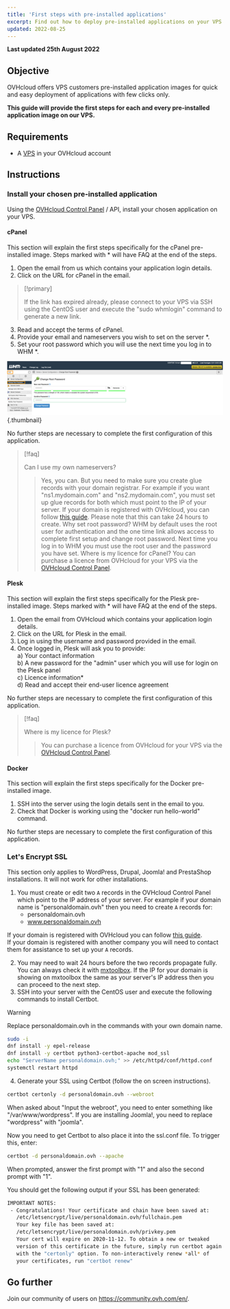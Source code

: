 ```yaml
---
title: 'First steps with pre-installed applications'
excerpt: Find out how to deploy pre-installed applications on your VPS
updated: 2022-08-25
---
```


**Last updated 25th August 2022**

## Objective

OVHcloud offers VPS customers pre-installed application images for quick and easy deployment of applications with few clicks only.

**This guide will provide the first steps for each and every pre-installed application image on our VPS.**

## Requirements

- A [VPS](https://www.ovhcloud.com/en-au/vps/) in your OVHcloud account

## Instructions

### Install your chosen pre-installed application

Using the [OVHcloud Control Panel](/pages/bare_metal_cloud/virtual_private_servers/starting_with_a_vps) / API, install your chosen application on your VPS.

#### cPanel

This section will explain the first steps specifically for the cPanel pre-installed image. Steps marked with \* will have FAQ at the end of the steps.

1. Open the email from us which contains your application login details.
2. Click on the URL for cPanel in the email.

> [!primary]
>
> If the link has expired already, please connect to your VPS via SSH using the CentOS user and execute the "sudo whmlogin" command to generate a new link.
>

<ol start="3">
  <li>Read and accept the terms of cPanel.</li>
  <li>Provide your email and nameservers you wish to set on the server *.</li>
  <li>Set your root password which you will use the next time you log in to WHM *.</li>
</ol>

![horizon](images/change_root.png){.thumbnail}

No further steps are necessary to complete the first configuration of this application.

> [!faq]
>
> Can I use my own nameservers?
>> Yes, you can. But you need to make sure you create glue records with your domain registrar. For example if you want "ns1.mydomain.com" and "ns2.mydomain.com", you must set up glue records for both which must point to the IP of your server. If your domain is registered with OVHcloud, you can follow [this guide](/pages/web_cloud/domains/glue_registry#step-1-add-the-glue-records). Please note that this can take 24 hours to create.
> Why set root password?
>> WHM by default uses the root user for authentication and the one time link allows access to complete first setup and change root password. Next time you log in to WHM you must use the root user and the password you have set.
> Where is my licence for cPanel?
>> You can purchase a licence from OVHcloud for your VPS via the [OVHcloud Control Panel](https://ca.ovh.com/manager/dedicated/#/configuration/license/order).

#### Plesk

This section will explain the first steps specifically for the Plesk pre-installed image. Steps marked with \* will have FAQ at the end of the steps.

1. Open the email from OVHcloud which contains your application login details.
2. Click on the URL for Plesk in the email.
3. Log in using the username and password provided in the email.
4. Once logged in, Plesk will ask you to provide:  
    a) Your contact information  
    b) A new password for the "admin" user which you will use for login on the Plesk panel  
    c) Licence information*  
    d) Read and accept their end-user licence agreement  

No further steps are necessary to complete the first configuration of this application.

> [!faq]
>
> Where is my licence for Plesk?
>> You can purchase a licence from OVHcloud for your VPS via the [OVHcloud Control Panel](https://ca.ovh.com/manager/dedicated/#/configuration/license/order).

#### Docker

This section will explain the first steps specifically for the Docker pre-installed image.

1. SSH into the server using the login details sent in the email to you.
2. Check that Docker is working using the "docker run hello-world" command.

No further steps are necessary to complete the first configuration of this application.

### Let's Encrypt SSL

This section only applies to WordPress, Drupal, Joomla! and PrestaShop installations. It will not work for other installations.

1. You must create or edit two `A` records in the OVHcloud Control Panel which point to the IP address of your server. For example if your domain name is "personaldomain.ovh" then you need to create `A` records for:
    - personaldomain.ovh
    - www.personaldomain.ovh

If your domain is registered with OVHcloud you can follow [this guide](/pages/web_cloud/domains/dns_zone_edit).
<br>If your domain is registered with another company you will need to contact them for assistance to set up your `A` records.

<ol start="2">
<li>You may need to wait 24 hours before the two records propagate fully. You can always check it with <a href="https://mxtoolbox.com/DnsLookup.aspx">mxtoolbox</a>. If the IP for your domain is showing on mxtoolbox the same as your server's IP address then you can proceed to the next step.</li>
<li>SSH into your server with the CentOS user and execute the following commands to install Certbot.</li>
</ol>

> [!warning]
>
> Replace personaldomain.ovh in the commands with your own domain name.
>

```sh
sudo -i
dnf install -y epel-release
dnf install -y certbot python3-certbot-apache mod_ssl
echo "ServerName personaldomain.ovh;" >> /etc/httpd/conf/httpd.conf
systemctl restart httpd
```

<ol start="4">
<li>Generate your SSL using Certbot (follow the on screen instructions).</li>
</ol>

```sh
certbot certonly -d personaldomain.ovh --webroot
```

When asked about "Input the webroot", you need to enter something like "/var/www/wordpress". If you are installing Joomla!, you need to replace "wordpress" with "joomla".

Now you need to get Certbot to also place it into the ssl.conf file. To trigger this, enter:

```sh
certbot -d personaldomain.ovh --apache
```

When prompted, answer the first prompt with "1" and also the second prompt with "1".

You should get the following output if your SSL has been generated:

```sh
IMPORTANT NOTES:
 - Congratulations! Your certificate and chain have been saved at:
   /etc/letsencrypt/live/personaldomain.ovh/fullchain.pem
   Your key file has been saved at:
   /etc/letsencrypt/live/personaldomain.ovh/privkey.pem
   Your cert will expire on 2020-11-12. To obtain a new or tweaked
   version of this certificate in the future, simply run certbot again
   with the "certonly" option. To non-interactively renew *all* of
   your certificates, run "certbot renew"
```

## Go further

Join our community of users on <https://community.ovh.com/en/>.
